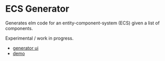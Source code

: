 # ECS Generator

Generates elm code for an entity-component-system (ECS) given a list of components.

Experimental / work in progress.

- [generator ui](https://harmboschloo.github.io/elm-ecs-generator/ui/)
- [demo](https://harmboschloo.github.io/elm-ecs-generator/examples/demo/build/)
